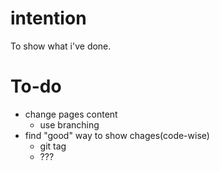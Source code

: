 # intention
To show what i've done.

# To-do
-   change pages content
    - use branching
-   find "good" way to show chages(code-wise)
    - git tag
    - ???
